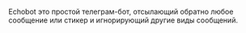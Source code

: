 Echobot это простой телеграм-бот, отсылающий обратно любое сообщение или стикер 
и игнорирующий другие виды сообщений.
